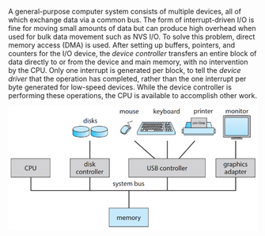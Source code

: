A general-purpose computer system consists of multiple devices, all of which exchange data via a common bus. The form of interrupt-driven I/O is fine for moving small amounts of data but can produce high overhead when used for bulk data movement such as NVS I/O. To solve this problem, direct memory access (DMA) is used. After setting up buffers, pointers, and counters for the I/O device, the *device controller* transfers an entire block of data directly to or from the device and main memory, with no intervention by the CPU. Only one interrupt is generated per block, to tell the *device driver* that the operation has completed, rather than the one interrupt per byte generated for low-speed devices. While the device controller is performing these operations, the CPU is available to accomplish other work.

![sys-arch](sys-arch.png)